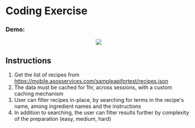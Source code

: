 # Coding Exercise

### Demo:
<p align="center">
  <img src="gif.gif">
</p>

## Instructions
1. Get the list of recipes from https://mobile.asosservices.com/sampleapifortest/recipes.json
2. The data must be cached for 1hr, across sessions, with a custom caching mechanism
3. User can filter recipes in-place, by searching for terms in the recipe's name, among ingredient names and the instructions
4. In addition to searching, the user can filter results further by complexity of the preparation (easy, medium, hard)

